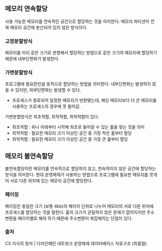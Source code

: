 ## 메모리 연속할당

사용 가능한 메모리를 연속적인 공간으로 할당하는 것을 의미한다. 메모리 파티션이 전체 메모리 공간에 분산되어 있지 않은 방식이다.

### 고정분할방식

메모리를 미리 같은 크기로 분할해서 할당하는 방법으로 같은 크기의 메모리에 할당하기 때문에 내부단편화가 발생한다.

### 가변분할방식

프로그램에 필요한만큼 동적으로 할당하는 방법을 의미한다. 내부단편화는 발생하지 않을 수 있지만, 외부단편화는 발생할 수 있다.

- 프로세스가 종료되어 일정한 메모리가 반환됐는데, 해당 메모리보다 더 큰 메모리를 사용하는 프로세스의 경우에 못 들어감.

가변분할방식은 최초적합, 최적적합, 최악적합이 있다.

- 최초적합 : 위나 아래부터 시작해 최초로 들어갈 수 있는 홀을 찾는 것을 의미
- 최적적합 : 필요한 메모리 크기 이상인 공간 중 가장 작은 홀부터 할당
- 최악적합 : 필요한 메모리 크기 이상인 공간 중 가장 큰 홀부터 할당

## 메모리 불연속할당

불연속할당이란 메모리를 연속적으로 할당하지 않고, 연속적이지 않은 공간에 할당하는 방식을 의미한다. 현대 운영체제가 사용하는 방법으로 프로그램에 필요한 메모리를 쪼개어 서로 다른 위치에 있는 메모리 공간에 할당한다.

### 페이징

페이징은 동일한 크기 (보통 4kb)의 페이지 단위로 나누어 메모리의 서로 다른 위치에 프로세스를 할당하는 것을 말한다. 홀의 크기가 균일하지 않은 문제가 없어지지만 주소 변환을 페이지별로 해야 하기 때문에 주소변환이 복잡해지는 단점이 있다.

### 출처

CS 지식의 정석 | 디자인패턴 네트워크 운영체제 데이터베이스 자료구조 (최홍철)

